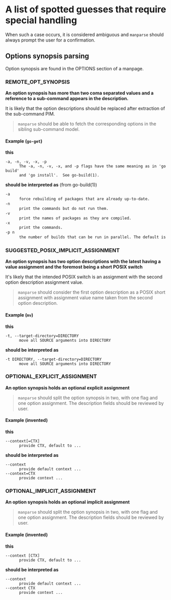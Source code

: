 # A list of spotted guesses that require special handling

When such a case occurs, it is considered ambiguous and `manparse` should always prompt the user for a confirmation.

## Options synopsis parsing

Option synopsis are found in the OPTIONS section of a manpage.

### REMOTE_OPT_SYNOPSIS

**An option synopsis has more than two coma separated values and a reference to a sub-command appears in the description.**

It is likely that the option descriptions should be replaced after extraction of the sub-command PIM.

> `manparse` should be able to fetch the corresponding options in the sibling sub-command model.

#### Example (`go-get`)
**this**
```
-a, -n, -v, -x, -p
      The -a, -n, -v, -x, and -p flags have the same meaning as in 'go build'
      and 'go install'.  See go-build(1).
```

**should be interpreted as** (from go-build(1))
``` xml
-a
      force rebuilding of packages that are already up-to-date.
-n
      print the commands but do not run them.
-v
      print the names of packages as they are compiled.
-x
      print the commands.
-p n
      the number of builds that can be run in parallel. The default is the number of CPUs available.
```

### SUGGESTED_POSIX_IMPLICIT_ASSIGNMENT

**An option synopsis has two option descriptions with the latest having a value assignment and the foremost being a short POSIX switch**

It's likely that the intended POSIX switch is an assignment with the second option description assignment value.

> `manparse` should consider the first option description as a POSIX short assignment with assignment value name taken from the second option description.

#### Example (`mv`)

**this**
```
-t, --target-directory=DIRECTORY
      move all SOURCE arguments into DIRECTORY
```

**should be interpreted as**
```
-t DIRECTORY, --target-directory=DIRECTORY
      move all SOURCE arguments into DIRECTORY
```

### OPTIONAL_EXPLICIT_ASSIGNMENT

**An option synopsis holds an optional explicit assignment**

> `manparse` should split the option synopsis in two, with one flag and one option assignment.
> The description fields should be reviewed by user.


#### Example (invented)

**this**
```
--context[=CTX]
      provide CTX, default to ...
```

**should be interpreted as**
```
--context
      provide default context ...
--context=CTX
      provide context ...
```

### OPTIONAL_IMPLICIT_ASSIGNMENT

**An option synopsis holds an optional implicit assignment**

> `manparse` should split the option synopsis in two, with one flag and one option assignment.
> The description fields should be reviewed by user.


#### Example (invented)

**this**
```
--context [CTX]
      provide CTX, default to ...
```

**should be interpreted as**
```
--context
      provide default context ...
--context CTX
      provide context ...
```
